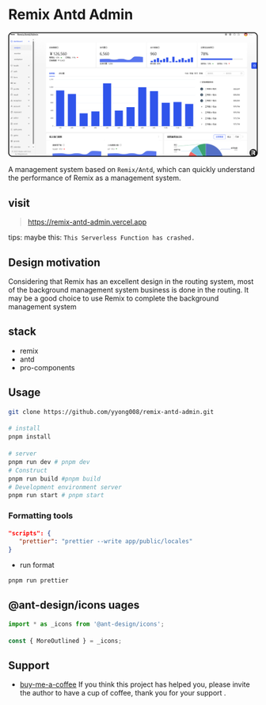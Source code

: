# Remix Antd Admin

![](./public/images/admin.png)

A management system based on `Remix/Antd`, which can quickly understand the performance of Remix as a management system.

## visit

> https://remix-antd-admin.vercel.app

tips: maybe this: `This Serverless Function has crashed.`
## Design motivation

Considering that Remix has an excellent design in the routing system, most of the background management system business is done in the routing. It may be a good choice to use Remix to complete the background management system

## stack

- remix
- antd
- pro-components

## Usage

```sh
git clone https://github.com/yyong008/remix-antd-admin.git

# install
pnpm install

# server
pnpm run dev # pnpm dev
# Construct
pnpm run build #pnpm build
# Development environment server
pnpm run start # pnpm start
```

### Formatting tools

```json
"scripts": {
   "prettier": "prettier --write app/public/locales"
}
```

- run format

```tsx
pnpm run prettier
```

## @ant-design/icons uages

```ts
import * as _icons from '@ant-design/icons';

const { MoreOutlined } = _icons;
```

## Support

- [buy-me-a-coffee](https://github.com/yyong008/buy-me-a-coffee) If you think this project has helped you, please invite the author to have a cup of coffee, thank you for your support .
